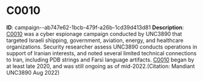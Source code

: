 # C0010

**ID**: campaign--ab747e62-1bcb-479f-a26b-1cd39d413d81
**Description**: [C0010](https://attack.mitre.org/campaigns/C0010) was a cyber espionage campaign conducted by UNC3890 that targeted Israeli shipping, government, aviation, energy, and healthcare organizations. Security researcher assess UNC3890 conducts operations in support of Iranian interests, and noted several limited technical connections to Iran, including PDB strings and Farsi language artifacts. [C0010](https://attack.mitre.org/campaigns/C0010) began by at least late 2020, and was still ongoing as of mid-2022.(Citation: Mandiant UNC3890 Aug 2022)

